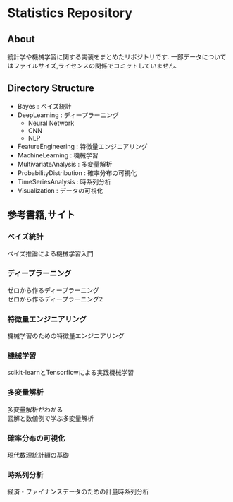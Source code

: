 # Statistics Repository

## About
統計学や機械学習に関する実装をまとめたリポジトリです.
一部データについてはファイルサイズ,ライセンスの関係でコミットしていません.

## Directory Structure
- Bayes : ベイズ統計
- DeepLearning : ディープラーニング
    - Neural Network
    - CNN
    - NLP 
- FeatureEngineering : 特徴量エンジニアリング
- MachineLearning : 機械学習
- MultivariateAnalysis : 多変量解析
- ProbabilityDistribution : 確率分布の可視化
- TimeSeriesAnalysis : 時系列分析
- Visualization : データの可視化


## 参考書籍,サイト
### ベイズ統計
ベイズ推論による機械学習入門

### ディープラーニング
ゼロから作るディープラーニング  
ゼロから作るディープラーニング2

### 特徴量エンジニアリング
機械学習のための特徴量エンジニアリング

### 機械学習
scikit-learnとTensorflowによる実践機械学習

### 多変量解析
多変量解析がわかる  
図解と数値例で学ぶ多変量解析

### 確率分布の可視化
現代数理統計額の基礎

### 時系列分析
経済・ファイナンスデータのための計量時系列分析